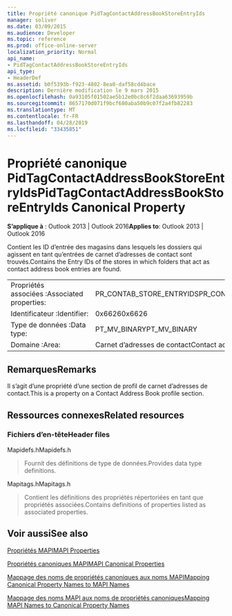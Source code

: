 ```yaml
---
title: Propriété canonique PidTagContactAddressBookStoreEntryIds
manager: soliver
ms.date: 03/09/2015
ms.audience: Developer
ms.topic: reference
ms.prod: office-online-server
localization_priority: Normal
api_name:
- PidTagContactAddressBookStoreEntryIds
api_type:
- HeaderDef
ms.assetid: b0f5393b-f923-4802-8ea0-daf58cd4bace
description: Dernière modification le 9 mars 2015
ms.openlocfilehash: 0a93105f01502ae5b12e0bc8c6f2daa63693959b
ms.sourcegitcommit: 8657170d071f9bcf680aba50b9c07f2a4fb82283
ms.translationtype: MT
ms.contentlocale: fr-FR
ms.lasthandoff: 04/28/2019
ms.locfileid: "33435851"
---
```

# <a name="pidtagcontactaddressbookstoreentryids-canonical-property"></a><span data-ttu-id="1eddd-103">Propriété canonique PidTagContactAddressBookStoreEntryIds</span><span class="sxs-lookup"><span data-stu-id="1eddd-103">PidTagContactAddressBookStoreEntryIds Canonical Property</span></span>

  
  
<span data-ttu-id="1eddd-104">**S’applique à** : Outlook 2013 | Outlook 2016</span><span class="sxs-lookup"><span data-stu-id="1eddd-104">**Applies to**: Outlook 2013 | Outlook 2016</span></span> 
  
<span data-ttu-id="1eddd-105">Contient les ID d’entrée des magasins dans lesquels les dossiers qui agissent en tant qu’entrées de carnet d’adresses de contact sont trouvés.</span><span class="sxs-lookup"><span data-stu-id="1eddd-105">Contains the Entry IDs of the stores in which folders that act as contact address book entries are found.</span></span>
  
|||
|:-----|:-----|
|<span data-ttu-id="1eddd-106">Propriétés associées :</span><span class="sxs-lookup"><span data-stu-id="1eddd-106">Associated properties:</span></span>  <br/> |<span data-ttu-id="1eddd-107">PR_CONTAB_STORE_ENTRYIDS</span><span class="sxs-lookup"><span data-stu-id="1eddd-107">PR_CONTAB_STORE_ENTRYIDS</span></span>  <br/> |
|<span data-ttu-id="1eddd-108">Identificateur :</span><span class="sxs-lookup"><span data-stu-id="1eddd-108">Identifier:</span></span>  <br/> |<span data-ttu-id="1eddd-109">0x6626</span><span class="sxs-lookup"><span data-stu-id="1eddd-109">0x6626</span></span>  <br/> |
|<span data-ttu-id="1eddd-110">Type de données :</span><span class="sxs-lookup"><span data-stu-id="1eddd-110">Data type:</span></span>  <br/> |<span data-ttu-id="1eddd-111">PT_MV_BINARY</span><span class="sxs-lookup"><span data-stu-id="1eddd-111">PT_MV_BINARY</span></span>  <br/> |
|<span data-ttu-id="1eddd-112">Domaine :</span><span class="sxs-lookup"><span data-stu-id="1eddd-112">Area:</span></span>  <br/> |<span data-ttu-id="1eddd-113">Carnet d’adresses de contact</span><span class="sxs-lookup"><span data-stu-id="1eddd-113">Contact address book</span></span>  <br/> |
   
## <a name="remarks"></a><span data-ttu-id="1eddd-114">Remarques</span><span class="sxs-lookup"><span data-stu-id="1eddd-114">Remarks</span></span>

<span data-ttu-id="1eddd-115">Il s’agit d’une propriété d’une section de profil de carnet d’adresses de contact.</span><span class="sxs-lookup"><span data-stu-id="1eddd-115">This is a property on a Contact Address Book profile section.</span></span>
  
## <a name="related-resources"></a><span data-ttu-id="1eddd-116">Ressources connexes</span><span class="sxs-lookup"><span data-stu-id="1eddd-116">Related resources</span></span>

### <a name="header-files"></a><span data-ttu-id="1eddd-117">Fichiers d’en-tête</span><span class="sxs-lookup"><span data-stu-id="1eddd-117">Header files</span></span>

<span data-ttu-id="1eddd-118">Mapidefs.h</span><span class="sxs-lookup"><span data-stu-id="1eddd-118">Mapidefs.h</span></span>
  
> <span data-ttu-id="1eddd-119">Fournit des définitions de type de données.</span><span class="sxs-lookup"><span data-stu-id="1eddd-119">Provides data type definitions.</span></span>
    
<span data-ttu-id="1eddd-120">Mapitags.h</span><span class="sxs-lookup"><span data-stu-id="1eddd-120">Mapitags.h</span></span>
  
> <span data-ttu-id="1eddd-121">Contient les définitions des propriétés répertoriées en tant que propriétés associées.</span><span class="sxs-lookup"><span data-stu-id="1eddd-121">Contains definitions of properties listed as associated properties.</span></span>
    
## <a name="see-also"></a><span data-ttu-id="1eddd-122">Voir aussi</span><span class="sxs-lookup"><span data-stu-id="1eddd-122">See also</span></span>



[<span data-ttu-id="1eddd-123">Propriétés MAPI</span><span class="sxs-lookup"><span data-stu-id="1eddd-123">MAPI Properties</span></span>](mapi-properties.md)
  
[<span data-ttu-id="1eddd-124">Propriétés canoniques MAPI</span><span class="sxs-lookup"><span data-stu-id="1eddd-124">MAPI Canonical Properties</span></span>](mapi-canonical-properties.md)
  
[<span data-ttu-id="1eddd-125">Mappage des noms de propriétés canoniques aux noms MAPI</span><span class="sxs-lookup"><span data-stu-id="1eddd-125">Mapping Canonical Property Names to MAPI Names</span></span>](mapping-canonical-property-names-to-mapi-names.md)
  
[<span data-ttu-id="1eddd-126">Mappage des noms MAPI aux noms de propriétés canoniques</span><span class="sxs-lookup"><span data-stu-id="1eddd-126">Mapping MAPI Names to Canonical Property Names</span></span>](mapping-mapi-names-to-canonical-property-names.md)

